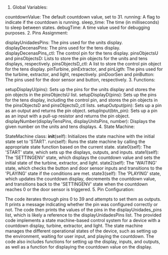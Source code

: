 1. Global Variables:

countdownValue: The default countdown value, set to 31.
running: A flag to indicate if the countdown is running.
sleep_time: The time (in milliseconds) to sleep between states.
debugTime: A time value used for debugging purposes.
2. Pins Assignment:

displayUnidadesPins: The pins used for the units display.
displayDecenasPins: The pins used for the tens display.
displayDecenasPins_ctl: The control pin for the tens display.
pinsObjectsU and pinsObjectsD: Lists to store the pin objects for the units and tens displays, respectively.
pinsObjectsD_ctl: A list to store the control pin object for the tens display.
pinTurbine, pinExtractor, and pinLigth: The pins used for the turbine, extractor, and light, respectively.
pinDoorSen and pinButton: The pins used for the door sensor and button, respectively.
3. Functions:

setupDisplayU(pins): Sets up the pins for the units display and stores the pin objects in the pinsObjectsU list.
setupDisplayD(pins): Sets up the pins for the tens display, including the control pin, and stores the pin objects in the pinsObjectsD and pinsObjectsD_ctl lists.
setupOutput(pin): Sets up a pin as an output and returns the pin object.
setupInput(btn_pin): Sets up a pin as an input with a pull-up resistor and returns the pin object.
displayNumber(displayTensPins, displayUnitsPins, number): Displays the given number on the units and tens displays.
4. State Machine:

StateMachine class:
__init__(self): Initializes the state machine with the initial state set to 'START'.
run(self): Runs the state machine by calling the appropriate state function based on the current state.
state0(self): The 'START' state, which sets up the displays, outputs, and inputs.
state1(self): The 'SETTINGENV' state, which displays the countdown value and sets the initial state of the turbine, extractor, and light.
state2(self): The 'WAITING' state, which checks the button and door sensor inputs and transitions to the 'PLAYING' state if the conditions are met.
state3(self): The 'PLAYING' state, which updates the countdown display, decrements the countdown value, and transitions back to the 'SETTINGENV' state when the countdown reaches 0 or the door sensor is triggered.
5. Pin Configuration:

The code iterates through pins 0 to 39 and attempts to set them as outputs. It prints a message indicating whether the pin was configured correctly or not.
The code then prints the values of the pins in the displayUnidades_pins list, which is likely a reference to the displayUnidadesPins list.
The provided code implements a state machine-based control system for a device with a countdown display, turbine, extractor, and light. The state machine manages the different operational states of the device, such as setting up the environment, waiting for user input, and playing the countdown. The code also includes functions for setting up the display, inputs, and outputs, as well as a function for displaying the countdown value on the display.
